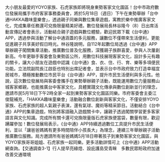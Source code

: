 大小朋友最愛的YOYO家族、石虎家族即將現身東勢客家文化園區！台中市政府數位發展局攜手市府客家事務委員會，將於5月18日（週日）下午在東勢舉辦「台中通HAKKA趣味童樂會」，透過親子同樂與數位集章遊戲，寓教於樂中推廣客家文化，完成集章任務還可兌換限量精美好禮。數位發展局長林谷隆今（8）日出席活動宣傳記者會表示，活動結合親子遊戲與數位體驗，歡迎民眾下載《台中通》APP，透過參與活動了解台中通涵蓋的多元服務，讓數位不僅帶來生活便利，更能促進親子共享美好假日時光。林谷隆說明，自112年起數位局透過《台中通》APP舉辦親子闖關集章活動，推廣數位普及化服務，深獲親子族群喜愛，參與人次屢創新高。今年更聯手客委會及東勢區公所，用數位科技展現客家文化，設計多元有趣的關卡，讓大小朋友在遊戲中認識《台中通》食、衣、住、行、育、樂等多項便民功能。立法院副院長江啟臣也特別出席記者會，並表示台中市政府致力打造幸福宜居城市，積極推動數位市民平台《台中通》APP，提升市民生活便利與多元性。他說，這次數位發展局與客委會攜手在東勢舉辦親子活動，既能運用數位力量服務山城客家鄉親，也能推廣台中客家文化，具體實踐文化傳承與數位創新並行的理念，邀請市民5月18日下午2時全家一起到東勢客家文化園區同樂。市府客委會主委江俊龍補充，「HAKKA趣味童樂會」活動融合數位創新與客家文化，不僅安排YOYO家族、石虎家族的超人氣親子表演，還有氣球、魔術等精采節目。活動結合《台中通》APP的集章遊戲，特別將客語融入遊戲關卡中，讓親子透過闖關學習更多客家語言與文化知識。完成所有關卡還可兌換限量版石虎家族便當袋，數量有限，歡迎踴躍參加！數位發展局表示，《台中通》APP持續透過數位工具提升市民生活便利，並以「讓爸爸媽媽有更多時間陪伴小孩長大」為理念，連續三年舉辦親子活動推廣數位服務。局方邀請所有爸爸媽媽5月18日帶著孩子到東勢客家文化園區，與YOYO家族哥哥姐姐、石虎家族一起同樂。更多活動詳情可上《台中通》APP活動網查詢。【交通調查3-1】行人提早亮綠燈、設庇護島受青睞　多數民眾盼政府加速改善交通環境